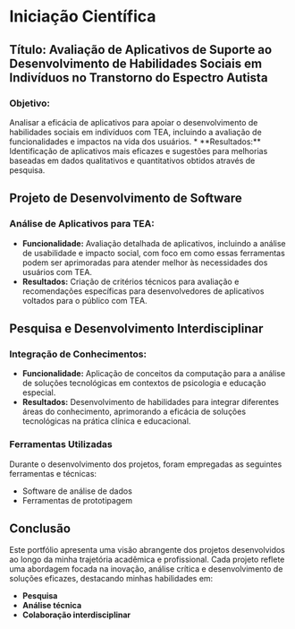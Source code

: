 <h1>Iniciação Científica</h1>

<h2> Título: Avaliação de Aplicativos de Suporte ao Desenvolvimento de Habilidades Sociais em Indivíduos no Transtorno do Espectro Autista</h2>

<h3>Objetivo:</h3> Analisar a eficácia de aplicativos para apoiar o desenvolvimento de habilidades sociais em indivíduos com TEA, incluindo a avaliação de funcionalidades e impactos na vida dos usuários.
* **Resultados:** Identificação de aplicativos mais eficazes e sugestões para melhorias baseadas em dados qualitativos e quantitativos obtidos através de pesquisa.

## Projeto de Desenvolvimento de Software

### Análise de Aplicativos para TEA:
* **Funcionalidade:** Avaliação detalhada de aplicativos, incluindo a análise de usabilidade e impacto social, com foco em como essas ferramentas podem ser aprimoradas para atender melhor às necessidades dos usuários com TEA.
* **Resultados:** Criação de critérios técnicos para avaliação e recomendações específicas para desenvolvedores de aplicativos voltados para o público com TEA.

## Pesquisa e Desenvolvimento Interdisciplinar

### Integração de Conhecimentos:
* **Funcionalidade:** Aplicação de conceitos da computação para a análise de soluções tecnológicas em contextos de psicologia e educação especial.
* **Resultados:** Desenvolvimento de habilidades para integrar diferentes áreas do conhecimento, aprimorando a eficácia de soluções tecnológicas na prática clínica e educacional.

### Ferramentas Utilizadas

Durante o desenvolvimento dos projetos, foram empregadas as seguintes ferramentas e técnicas:

* Software de análise de dados
* Ferramentas de prototipagem

## Conclusão

Este portfólio apresenta uma visão abrangente dos projetos desenvolvidos ao longo da minha trajetória acadêmica e profissional. Cada projeto reflete uma abordagem focada na inovação, análise crítica e desenvolvimento de soluções eficazes, destacando minhas habilidades em:

* **Pesquisa**
* **Análise técnica**
* **Colaboração interdisciplinar**
